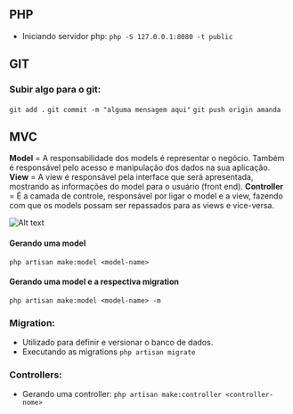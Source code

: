 ## PHP

- Iniciando servidor php: `` php -S 127.0.0.1:8080 -t public ``

## GIT

### Subir algo para o git: 
`` git add . `` 
`` git commit -m "alguma mensagem aqui" `` 
`` git push origin amanda ``

## MVC

**Model** = A responsabilidade dos models é representar o negócio. Também é responsável pelo acesso e manipulação dos dados na sua aplicação. 
**View** = A view é responsável pela interface que será apresentada, mostrando as informações do model para o usuário (front end).
**Controller** = É a camada de controle, responsável por ligar o model e a view, fazendo com que os models possam ser repassados para as views e vice-versa.

![Alt text](https://dkrn4sk0rn31v.cloudfront.net/uploads/2020/06/diagramaMVC.png "MVC example")

#### Gerando uma model
``php artisan make:model <model-name>``

#### Gerando uma model e a respectiva migration
``php artisan make:model <model-name> -m``


### Migration:

- Utilizado para definir e versionar o banco de dados.
- Executando as migrations ``php artisan migrate``

### Controllers:

-  Gerando uma controller: ``php artisan make:controller <controller-nome>``